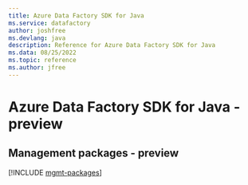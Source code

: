 ```yaml
---
title: Azure Data Factory SDK for Java
ms.service: datafactory
author: joshfree
ms.devlang: java
description: Reference for Azure Data Factory SDK for Java
ms.data: 08/25/2022
ms.topic: reference
ms.author: jfree
---
```

# Azure Data Factory SDK for Java - preview

## Management packages - preview
[!INCLUDE [mgmt-packages](data-factory-mgmt-index.md)]